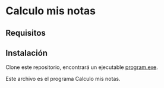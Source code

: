 # Calculo mis notas
## Requisitos

## Instalación
Clone este repositorio, encontrará un ejecutable [program.exe](program.exe).

Este archivo es el programa Calculo mis notas.
## 